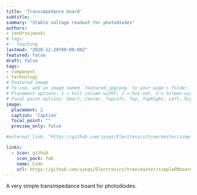 ```yaml
---
title: 'Transimpedance board'
subtitle: ''
summary: "Stable voltage readout for photodiodes"
authors:
- jendrzejewski
# tags:
# - Teaching
lastmod: "2020-12-29T00:00:00Z"
featured: false
draft: false
tags:
- component
- technology
# Featured image
# To use, add an image named `featured.jpg/png` to your page's folder.
# Placement options: 1 = Full column width, 2 = Out-set, 3 = Screen-width
# Focal point options: Smart, Center, TopLeft, Top, TopRight, Left, Right, BottomLeft, Bottom, BottomRight
image:
  placement: 2
  caption: 'Caption'
  focal_point: ""
  preview_only: false

#external_link: "https://github.com/synqs/Electronics/tree/master/simplePDboard"

links:
  - icon: github
    icon_pack: fab
    name: Code
    url: https://github.com/synqs/Electronics/tree/master/simplePDboard
---
```

 A very simple transimpedance board for photodiodes.
